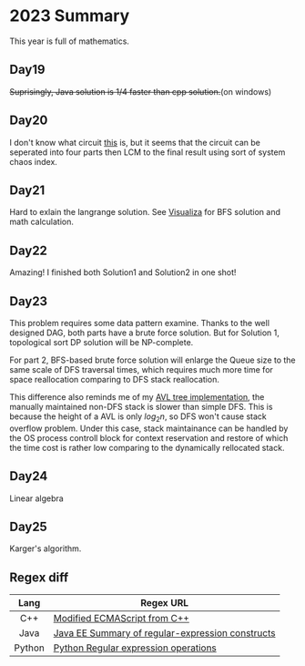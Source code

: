 # 2023 Summary

This year is full of mathematics.

## Day19

~~Suprisingly, Java solution is 1/4 faster than cpp solution.~~(on windows)

## Day20

I don't know what circuit [this](./Day20/mermaid.md) is, but it seems that the circuit can be seperated into four parts then LCM to the final result using sort of system chaos index.

## Day21

Hard to exlain the langrange solution. See [Visualiza](./Day21/Visualize.ipynb) for BFS solution and math calculation.

## Day22

Amazing! I finished both Solution1 and Solution2 in one shot!

## Day23

This problem requires some data pattern examine. Thanks to the well designed DAG, both parts have a brute force solution. But for Solution 1, topological sort DP solution will be NP-complete.

For part 2, BFS-based brute force solution will enlarge the Queue size to the same scale of DFS traversal times, which requires much more time for space reallocation comparing to DFS stack reallocation.

This difference also reminds me of my [AVL tree implementation](https://github.com/RabbitSeries/Algorithms/blob/main/Datastruct/Tree/AVL_Iterative.hpp), the manually maintained non-DFS stack is slower than simple DFS. This is because the height of a AVL is only $log_{2}n$, so DFS won't cause stack overflow problem. Under this case, stack maintainance can be handled by the OS process controll block for context reservation and restore of which the time cost is rather low comparing to the dynamically rellocated stack.

## Day24

Linear algebra

## Day25

Karger's algorithm.

## Regex diff

Lang    | Regex URL
:---:   | --------
C++     | [Modified ECMAScript from C++](https://en.cppreference.com/w/cpp/regex/ecmascript)
Java    | [Java EE Summary of regular-expression constructs](https://docs.oracle.com/en/java/javase/22/docs/api/java.base/java/util/regex/Pattern.html)
Python  | [Python Regular expression operations](https://docs.python.org/3/library/re.html)
